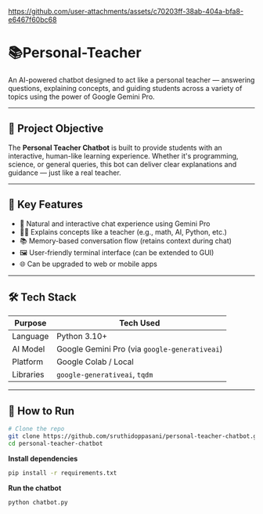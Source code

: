 

https://github.com/user-attachments/assets/c70203ff-38ab-404a-bfa8-e6467f60bc68

# 📚Personal-Teacher
An AI-powered chatbot designed to act like a personal teacher — answering questions, explaining concepts, and guiding students across a variety of topics using the power of Google Gemini Pro.

---
## 🎯 Project Objective

The **Personal Teacher Chatbot** is built to provide students with an interactive, human-like learning experience. Whether it's programming, science, or general queries, this bot can deliver clear explanations and guidance — just like a real teacher.

---
## 🧠 Key Features

- 💬 Natural and interactive chat experience using Gemini Pro
- 🧑‍🏫 Explains concepts like a teacher (e.g., math, AI, Python, etc.)
- 📚 Memory-based conversation flow (retains context during chat)
- 🖼️ User-friendly terminal interface (can be extended to GUI)
- 🌐 Can be upgraded to web or mobile apps

---
## 🛠️ Tech Stack

| Purpose     | Tech Used              |
|-------------|------------------------|
| Language    | Python 3.10+           |
| AI Model    | Google Gemini Pro (via `google-generativeai`) |
| Platform    | Google Colab / Local   |
| Libraries   | `google-generativeai`, `tqdm` |

---

## 🚀 How to Run

```bash
# Clone the repo
git clone https://github.com/sruthidoppasani/personal-teacher-chatbot.git
cd personal-teacher-chatbot
```
**Install dependencies**
```bash
pip install -r requirements.txt
```
**Run the chatbot**
```bash
python chatbot.py
```
